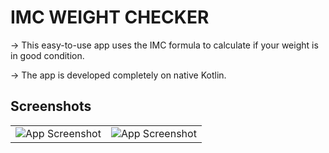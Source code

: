 # IMC WEIGHT CHECKER

-> This easy-to-use app uses the IMC formula to calculate if your weight is in good condition.

-> The app is developed completely on native Kotlin. 



## Screenshots

|   |   |
|:--------------:|:---------------:|
| ![App Screenshot](https://assets.zyrosite.com/cdn-cgi/image/format=auto,w=360,h=649,fit=crop,trim=0;2.0607142857142855;0;0/mk3DXyWBRZCxzX6B/01-AQEJj133OlFDLnge.png) | ![App Screenshot](https://assets.zyrosite.com/cdn-cgi/image/format=auto,w=360,h=649,fit=crop,trim=0;4.092526690391459;0;0/mk3DXyWBRZCxzX6B/02-YanBZb217bfK5EJP.png) |
